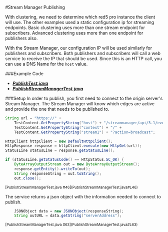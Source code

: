 #Stream Manager Publishing

With clustering, we need to determine which red5 pro instance the client will use. The other examples used a static configuration ip for streaming endpoints. Basic clustering uses more than one stream endpoint for subscribers. Advanced clustering uses more than one endpoint for publishers also.

With the Stream Manager, our configuration IP will be used similarly for publishers and subscribers. Both publishers and subscribers will call a web service to receive the IP that should be used. Since this is an HTTP call, you can use a DNS Name for the `host` value. 

###Example Code
- ***[PublishTest.java](../PublishTest/PublishTest.java)***
- ***[PublishStreamManagerTest.java](PublishStreamManagerTest.java)***

###Setup
In order to publish, you first need to connect to the origin server's Stream Manager. The Stream Manager will know which edges are active and provide the one that needs to be published to.

```Java
String url = "https://" +
	TestContent.GetPropertyString("host") + "/streammanager/api/3.1/event/" +
	TestContent.GetPropertyString("context") + "/" +
	TestContent.GetPropertyString("stream1") + "?action=broadcast";

HttpClient httpClient = new DefaultHttpClient();
HttpResponse response = httpClient.execute(new HttpGet(url));
StatusLine statusLine = response.getStatusLine();

if (statusLine.getStatusCode() == HttpStatus.SC_OK) {
	ByteArrayOutputStream out = new ByteArrayOutputStream();
	response.getEntity().writeTo(out);
	String responseString = out.toString();
	out.close();
```
<sup>
[PublishStreamManagerTest.java #46](PublishStreamManagerTest.java#L46)
</sup>

The service returns a json object with the information needed to connect to publish.

```Java
	JSONObject data = new JSONObject(responseString);
	String outURL = data.getString("serverAddress");
```
<sup>
[PublishStreamManagerTest.java #63](PublishStreamManagerTest.java#L63)
</sup>
